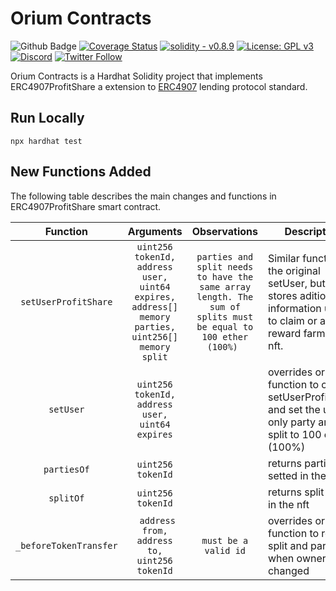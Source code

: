 # Orium Contracts

![Github Badge](https://github.com/OriumNetwork/orium-aavegotchi-lending/actions/workflows/master.yaml/badge.svg)
[![Coverage Status](https://coveralls.io/repos/github/OriumNetwork/orium-contracts/badge.svg?branch=master)](https://coveralls.io/github/OriumNetwork/orium-contracts?branch=master)
[![solidity - v0.8.9](https://img.shields.io/static/v1?label=solidity&message=v0.8.9&color=2ea44f&logo=solidity)](https://github.com/OriumNetwork)
[![License: GPL v3](https://img.shields.io/badge/License-GPLv3-blue.svg)](https://www.gnu.org/licenses/gpl-3.0)
[![Discord](https://img.shields.io/discord/1009147970832322632?label=discord&logo=discord&logoColor=white)](https://discord.gg/NaNTgPK5rx)
[![Twitter Follow](https://img.shields.io/twitter/follow/oriumnetwork?label=Follow&style=social)](https://twitter.com/OriumNetwork)

Orium Contracts is a Hardhat Solidity project that implements ERC4907ProfitShare a 
extension to [ERC4907](https://github.com/ethereum/EIPs/blob/master/EIPS/eip-4907.md) lending protocol standard.

## Run Locally
```shell
npx hardhat test
```

## New Functions Added

The following table describes the main changes and functions in ERC4907ProfitShare smart contract.

|  **Function**  	|    **Arguments**    	|                           **Observations**                                                    	                            | **Description**                                                                                                                	|
|:-----------:	|:----------------:	|:-----------------------------------------------------------------------------------------------------------------------:|--------------------------------------------------------------------------------------------------------------------------------	|
|    `setUserProfitShare`   	|      `uint256 tokenId, address user, uint64 expires, address[] memory parties, uint256[] memory split`      	|                `parties and split needs to have the same array length. The sum of splits must be equal to 100 ether (100%) `                             	                | Similar function to the original setUser, but now stores aditional information usefull to claim or air drop reward farmed by nft.                                                      	|
|  `setUser` 	|   `uint256 tokenId, address user, uint64 expires`   	|  	 | overrides original function to call setUserProfitShare and set the user as only party and split to 100 ethers (100%)                                               	|
|   `partiesOf`  	|   `uint256 tokenId`   	|                                              	                | returns parties setted in the nft                             	|
| `splitOf` 	| `uint256 tokenId` 	|  	 | returns split setted in the nft                        	|
|  `_beforeTokenTransfer`  	|     ` address from, address to, uint256 tokenId`     	|                        `must be a valid id`                                            	                        | overrides original function to reset split and parties when ownership is changed 	|
